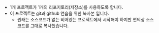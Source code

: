 + 1개 프로젝트가 1개의 리포지토리(저장소)를 사용하도록 합니다.
+ 이 프로젝트는 git과 github 연습을 위한 복사본 입니다.
    + 원래는 소스코드가 없는 비어있는 프로젝트에서 시작해야 하지만
    편의상 소스코드를 그대로 복사했습니다.
